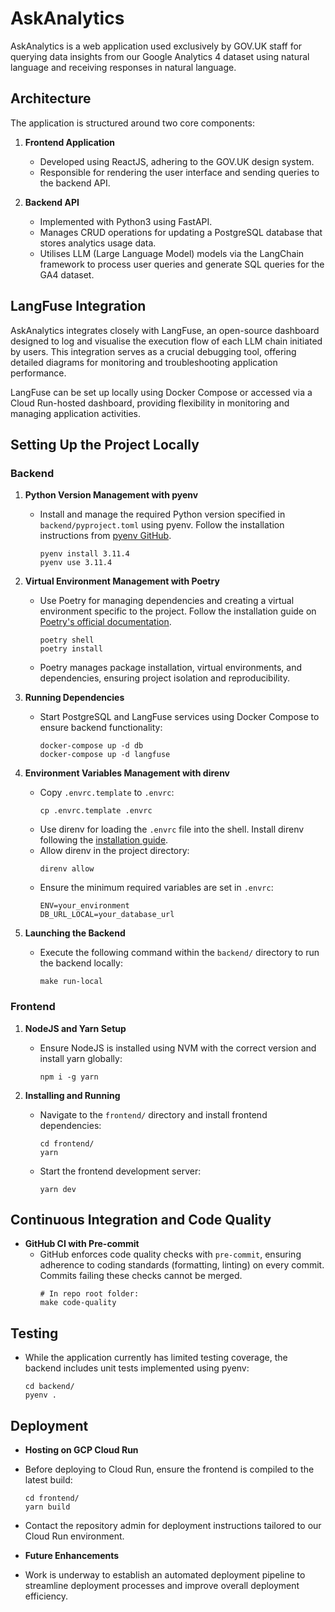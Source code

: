 # AskAnalytics

AskAnalytics is a web application used exclusively by GOV.UK staff for querying data insights from our Google Analytics 4 dataset using natural language and receiving responses in natural language.

## Architecture

The application is structured around two core components:

1. **Frontend Application**

   - Developed using ReactJS, adhering to the GOV.UK design system.
   - Responsible for rendering the user interface and sending queries to the backend API.

2. **Backend API**
   - Implemented with Python3 using FastAPI.
   - Manages CRUD operations for updating a PostgreSQL database that stores analytics usage data.
   - Utilises LLM (Large Language Model) models via the LangChain framework to process user queries and generate SQL queries for the GA4 dataset.

## LangFuse Integration

AskAnalytics integrates closely with LangFuse, an open-source dashboard designed to log and visualise the execution flow of each LLM chain initiated by users. This integration serves as a crucial debugging tool, offering detailed diagrams for monitoring and troubleshooting application performance.

LangFuse can be set up locally using Docker Compose or accessed via a Cloud Run-hosted dashboard, providing flexibility in monitoring and managing application activities.

## Setting Up the Project Locally

### Backend

1. **Python Version Management with pyenv**

   - Install and manage the required Python version specified in `backend/pyproject.toml` using pyenv. Follow the installation instructions from [pyenv GitHub](https://github.com/pyenv/pyenv).
     ```
     pyenv install 3.11.4
     pyenv use 3.11.4
     ```

2. **Virtual Environment Management with Poetry**

   - Use Poetry for managing dependencies and creating a virtual environment specific to the project. Follow the installation guide on [Poetry's official documentation](https://python-poetry.org/docs/#installation).
     ```
     poetry shell
     poetry install
     ```
   - Poetry manages package installation, virtual environments, and dependencies, ensuring project isolation and reproducibility.

3. **Running Dependencies**

   - Start PostgreSQL and LangFuse services using Docker Compose to ensure backend functionality:
     ```
     docker-compose up -d db
     docker-compose up -d langfuse
     ```

4. **Environment Variables Management with direnv**

   - Copy `.envrc.template` to `.envrc`:
     ```
     cp .envrc.template .envrc
     ```
   - Use direnv for loading the `.envrc` file into the shell. Install direnv following the [installation guide](https://direnv.net/docs/installation.html).
   - Allow direnv in the project directory:
     ```
     direnv allow
     ```
   - Ensure the minimum required variables are set in `.envrc`:
     ```
     ENV=your_environment
     DB_URL_LOCAL=your_database_url
     ```

5. **Launching the Backend**
   - Execute the following command within the `backend/` directory to run the backend locally:
     ```
     make run-local
     ```

### Frontend

1. **NodeJS and Yarn Setup**

   - Ensure NodeJS is installed using NVM with the correct version and install yarn globally:
     ```
     npm i -g yarn
     ```

2. **Installing and Running**

   - Navigate to the `frontend/` directory and install frontend dependencies:

     ```
     cd frontend/
     yarn
     ```

   - Start the frontend development server:
     ```
     yarn dev
     ```

## Continuous Integration and Code Quality

- **GitHub CI with Pre-commit**
  - GitHub enforces code quality checks with `pre-commit`, ensuring adherence to coding standards (formatting, linting) on every commit. Commits failing these checks cannot be merged.
    ```
    # In repo root folder:
    make code-quality
    ```

## Testing

- While the application currently has limited testing coverage, the backend includes unit tests implemented using pyenv:

  ```
  cd backend/
  pyenv .
  ```

## Deployment

- **Hosting on GCP Cloud Run**
- Before deploying to Cloud Run, ensure the frontend is compiled to the latest build:

  ```
  cd frontend/
  yarn build
  ```

- Contact the repository admin for deployment instructions tailored to our Cloud Run environment.

- **Future Enhancements**
- Work is underway to establish an automated deployment pipeline to streamline deployment processes and improve overall deployment efficiency.
